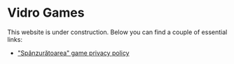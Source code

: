 # Vidro Games

This website is under construction. Below you can find a couple of essential links:
- ["Spânzurătoarea" game privacy policy](https://vidro-games.github.io/privacy_spanzuratoarea)
